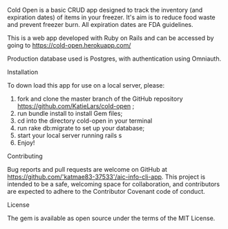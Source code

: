 Cold Open is a basic CRUD app designed to track the inventory (and expiration dates) of items in your freezer. It's aim is to reduce food waste and prevent freezer burn. All expiration dates are FDA guidelines.

This is a web app developed with Ruby on Rails and can be accessed by going to https://cold-open.herokuapp.com/

Production database used is Postgres, with authentication using Omniauth.

Installation

To down load this app for use on a local server, please:
  1. fork and clone the master branch of the GitHub repository https://github.com/KatieLars/cold-open ;
  2. run bundle install to install Gem files;
  3. cd into the directory cold-open in your terminal
  4. run rake db:migrate to set up your database;
  5. start your local server running rails s
  6. Enjoy!

Contributing

Bug reports and pull requests are welcome on GitHub at https://github.com/'katmae83-37533'/aic-info-cli-app. This project is intended to be a safe, welcoming space for collaboration, and contributors are expected to adhere to the Contributor Covenant code of conduct.

License

The gem is available as open source under the terms of the MIT License.

